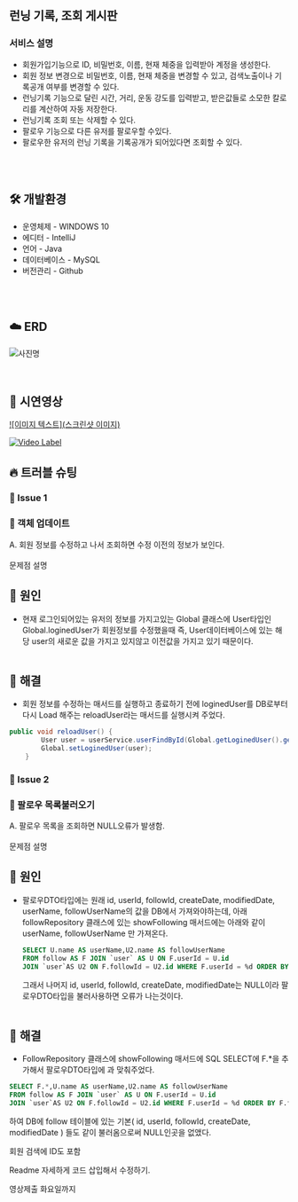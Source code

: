 ## 런닝 기록, 조회 게시판

### 서비스 설명

- 회원가입기능으로 ID, 비밀번호, 이름, 현재 체중을 입력받아 계정을 생성한다.
- 회원 정보 변경으로 비밀번호, 이름, 현재 체중을 변경할 수 있고, 검색노출이나 기록공개 여부를 변경할 수 있다.
- 런닝기록 기능으로 달린 시간, 거리, 운동 강도를 입력받고, 받은값들로 소모한 칼로리를 계산하여 자동 저장한다.
- 런닝기록 조회 또는 삭제할 수 있다.
- 팔로우 기능으로 다른 유저를 팔로우할 수있다.
- 팔로우한 유저의 런닝 기록을 기록공개가 되어있다면 조회할 수 있다.
<br />

<br/>

## 🛠 개발환경

- 운영체제 - WINDOWS 10
- 에디터 - IntelliJ
- 언어 - Java
- 데이터베이스 - MySQL
- 버전관리 - Github
<br/>

<br/>

## ☁️ ERD

![사진명](https://i.imgur.com/1yXzjlU.png)
<br>

<br>

## 👀 시연영상
[![이미지 텍스트](스크린샷 이미지)](유투브링크)

[![Video Label](http://img.youtube.com/vi/'유튜브주소의id'/0.jpg)](https://youtu.be/'유튜브주소의id')

## 🔥 트러블 슈팅

### 🚨 Issue 1
### 🚧 객체 업데이트

A. 회원 정보를 수정하고 나서 조회하면 수정 이전의 정보가 보인다.
<br>
<br>
문제점 설명
<br>
## 🛑 원인
- 현재 로그인되어있는 유저의 정보를 가지고있는 Global 클래스에 User타입인 Global.loginedUser가 회원정보를 수정했을때
  즉, User데이터베이스에 있는 해당 user의 새로운 값을 가지고 있지않고 이전값을 가지고 있기 때문이다.
  <br>
  <br>

## 🚥 해결
- 회원 정보를 수정하는 매서드를 실행하고 종료하기 전에 loginedUser를 DB로부터 다시 Load 해주는 reloadUser라는 매서드를 실행시켜 주었다.
~~~JAVA
public void reloadUser() {
        User user = userService.userFindById(Global.getLoginedUser().getId());
        Global.setLoginedUser(user);
    }
~~~

### 🚨 Issue 2
### 🚧 팔로우 목록불러오기

A. 팔로우 목록을 조회하면 NULL오류가 발생함.
<br>
<br>
문제점 설명
<br>
## 🛑 원인
- 팔로우DTO타입에는 원래 id, userId, followId, createDate, modifiedDate, userName, followUserName의 값을 DB에서 가져와야하는데,
  아래 followRepository 클래스에 있는 showFollowing 매서드에는 아래와 같이 userName, followUserName 만 가져온다.
  ~~~SQL
  SELECT U.name AS userName,U2.name AS followUserName
  FROM follow AS F JOIN `user` AS U ON F.userId = U.id
  JOIN `user`AS U2 ON F.followId = U2.id WHERE F.userId = %d ORDER BY F.followId;
  ~~~
  그래서 나머지 id, userId, followId, createDate, modifiedDate는 NULL이라 팔로우DTO타입을 불러사용하면 오류가 나는것이다.
  <br>
  <br>

## 🚥 해결
- FollowRepository 클래스에 showFollowing 매서드에 SQL SELECT에 F.*을 추가해서 팔로우DTO타입에 과 맞춰주었다.
~~~SQL
SELECT F.*,U.name AS userName,U2.name AS followUserName
FROM follow AS F JOIN `user` AS U ON F.userId = U.id
JOIN `user`AS U2 ON F.followId = U2.id WHERE F.userId = %d ORDER BY F.followId;
~~~
하여 DB에 follow 테이블에 있는 기본( id, userId, followId, createDate, modifiedDate ) 들도 같이 불러옴으로써 NULL인곳을 없앴다.

회원 검색에 ID도 포함

Readme 자세하게 코드 삽입해서 수정하기.

영상제출 화요일까지 
